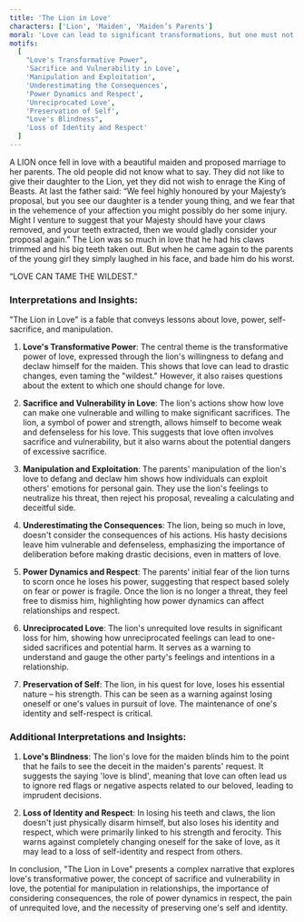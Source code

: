 ```yaml
---
title: 'The Lion in Love'
characters: ['Lion', 'Maiden', 'Maiden’s Parents']
moral: 'Love can lead to significant transformations, but one must not lose their self or become vulnerable to manipulation.'
motifs:
  [
    "Love's Transformative Power",
    'Sacrifice and Vulnerability in Love',
    'Manipulation and Exploitation',
    'Underestimating the Consequences',
    'Power Dynamics and Respect',
    'Unreciprocated Love',
    'Preservation of Self',
    "Love's Blindness",
    'Loss of Identity and Respect'
  ]
---
```


A LION once fell in love with a beautiful maiden and proposed marriage to her parents. The old people did not know what to say. They did not like to give their daughter to the Lion, yet they did not wish to enrage the King of Beasts. At last the father said: “We feel highly honoured by your Majesty’s proposal, but you see our daughter is a tender young thing, and we fear that in the vehemence of your affection you might possibly do her some injury. Might I venture to suggest that your Majesty should have your claws removed, and your teeth extracted, then we would gladly consider your proposal again.” The Lion was so much in love that he had his claws trimmed and his big teeth taken out. But when he came again to the parents of the young girl they simply laughed in his face, and bade him do his worst.

“LOVE CAN TAME THE WILDEST.”

### Interpretations and Insights:

"The Lion in Love" is a fable that conveys lessons about love, power, self-sacrifice, and manipulation.

1. **Love's Transformative Power**: The central theme is the transformative power of love, expressed through the lion's willingness to defang and declaw himself for the maiden. This shows that love can lead to drastic changes, even taming the "wildest." However, it also raises questions about the extent to which one should change for love.

2. **Sacrifice and Vulnerability in Love**: The lion's actions show how love can make one vulnerable and willing to make significant sacrifices. The lion, a symbol of power and strength, allows himself to become weak and defenseless for his love. This suggests that love often involves sacrifice and vulnerability, but it also warns about the potential dangers of excessive sacrifice.

3. **Manipulation and Exploitation**: The parents' manipulation of the lion's love to defang and declaw him shows how individuals can exploit others' emotions for personal gain. They use the lion's feelings to neutralize his threat, then reject his proposal, revealing a calculating and deceitful side.

4. **Underestimating the Consequences**: The lion, being so much in love, doesn't consider the consequences of his actions. His hasty decisions leave him vulnerable and defenseless, emphasizing the importance of deliberation before making drastic decisions, even in matters of love.

5. **Power Dynamics and Respect**: The parents' initial fear of the lion turns to scorn once he loses his power, suggesting that respect based solely on fear or power is fragile. Once the lion is no longer a threat, they feel free to dismiss him, highlighting how power dynamics can affect relationships and respect.

6. **Unreciprocated Love**: The lion's unrequited love results in significant loss for him, showing how unreciprocated feelings can lead to one-sided sacrifices and potential harm. It serves as a warning to understand and gauge the other party's feelings and intentions in a relationship.

7. **Preservation of Self**: The lion, in his quest for love, loses his essential nature – his strength. This can be seen as a warning against losing oneself or one's values in pursuit of love. The maintenance of one's identity and self-respect is critical.

### Additional Interpretations and Insights:

1. **Love's Blindness**: The lion's love for the maiden blinds him to the point that he fails to see the deceit in the maiden's parents' request. It suggests the saying 'love is blind', meaning that love can often lead us to ignore red flags or negative aspects related to our beloved, leading to imprudent decisions.

2. **Loss of Identity and Respect**: In losing his teeth and claws, the lion doesn't just physically disarm himself, but also loses his identity and respect, which were primarily linked to his strength and ferocity. This warns against completely changing oneself for the sake of love, as it may lead to a loss of self-identity and respect from others.

In conclusion, "The Lion in Love" presents a complex narrative that explores love's transformative power, the concept of sacrifice and vulnerability in love, the potential for manipulation in relationships, the importance of considering consequences, the role of power dynamics in respect, the pain of unrequited love, and the necessity of preserving one's self and identity.
